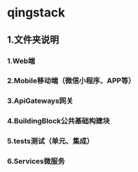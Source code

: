 # qingstack

## 1.文件夹说明

### 1.Web端
### 2.Mobile移动端（微信小程序、APP等）
### 3.ApiGateways网关
### 4.BuildingBlock公共基础构建块
### 5.tests测试（单元、集成）
### 6.Services微服务